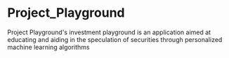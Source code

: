 # Project_Playground
Project Playground's investment playground is an application aimed at educating and aiding in the speculation of securities through personalized machine learning algorithms
